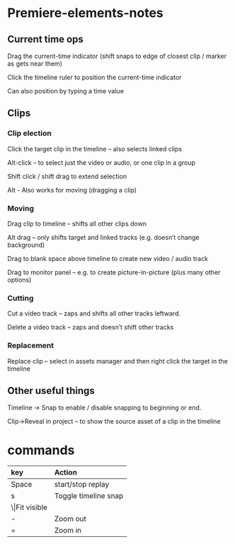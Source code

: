 # Premiere-elements-notes

## Current time ops

Drag the current-time indicator (shift snaps to edge of closest clip / marker as gets near them)

Click the timeline ruler to position the current-time indicator

Can also position by typing a time value

## Clips

### Clip election

Click the target clip  in the timeline – also selects linked clips

Alt-click – to select just the video or audio, or one clip in a group

Shift click / shift drag to extend selection

Alt - Also works for moving (dragging a clip)

### Moving

Drag clip to timeline – shifts all other clips down

Alt drag – only shifts target and linked tracks (e.g. doesn’t change background)

Drag to blank space above timeline to create new video / audio track

Drag to monitor panel – e.g. to create picture-in-picture (plus many other options)

### Cutting

Cut a video track – zaps and shifts all other tracks leftward.

Delete a video track – zaps and doesn’t shift other tracks

### Replacement

Replace clip – select in assets manager and then right click the target in the timeline


## Other useful things

Timeline -> Snap to enable / disable snapping to beginning or end.

Clip->Reveal in project – to show the source asset of a clip in the timeline

# commands

|key | Action|
|:---|:---|
|Space|start/stop replay|
|s|Toggle timeline snap|
|\\\|Fit visible|
|-|Zoom out|
|=|Zoom in|

